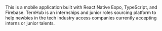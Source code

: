 This is a mobile application built with React Native Expo, TypeScript, and Firebase. TernHub is an internships and junior roles sourcing platform to help newbies in the tech industry access companies currently accepting interns or junior talents.
